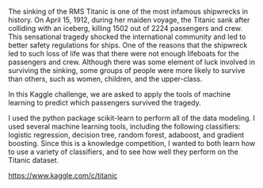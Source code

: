 The sinking of the RMS Titanic is one of the most infamous shipwrecks in history. On April 15, 1912, during her maiden voyage, the Titanic sank after colliding with an iceberg, killing 1502 out of 2224 passengers and crew. This sensational tragedy shocked the international community and led to better safety regulations for ships. One of the reasons that the shipwreck led to such loss of life was that there were not enough lifeboats for the passengers and crew. Although there was some element of luck involved in surviving the sinking, some groups of people were more likely to survive than others, such as women, children, and the upper-class.

In this Kaggle challenge, we are asked to apply the tools of machine learning to predict which passengers survived the tragedy.

I used the python package scikit-learn to perform all of the data modeling. I used several machine learning tools, including the following classifiers: logistic regression, decision tree, random forest, adaboost, and gradient boosting. Since this is a knowledge competition, I wanted to both learn how to use a variety of classifiers, and to see how well they perform on the Titanic dataset.

https://www.kaggle.com/c/titanic
